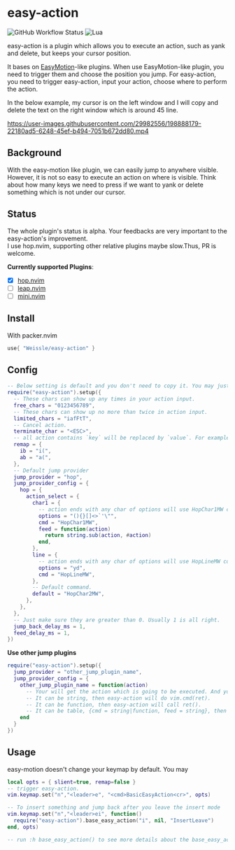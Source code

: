 # easy-action

![GitHub Workflow Status](https://img.shields.io/github/workflow/status/Weissle/easy-action/default?style=for-the-badge)
![Lua](https://img.shields.io/badge/Made%20with%20Lua-blueviolet.svg?style=for-the-badge&logo=lua)

easy-action is a plugin which allows you to execute an action, such as yank and delete, but keeps your cursor position.

It bases on [EasyMotion](https://github.com/easymotion/vim-easymotion)-like plugins.
When use EasyMotion-like plugin, you need to trigger them and choose the position you jump.
For easy-action, you need to trigger easy-action, input your action, choose where to perform the action.

In the below example, my cursor is on the left window and I will copy and delete the text on the right window which is around 45 line.


https://user-images.githubusercontent.com/29982556/198888179-22180ad5-6248-45ef-b494-7051b672dd80.mp4


## Background
With the easy-motion like plugin, we can easily jump to anywhere visible.
However, it is not so easy to execute an action on where is visible.
Think about how many keys we need to press if we want to yank or delete something which is not under our cursor.

## Status
The whole plugin's status is alpha. 
Your feedbacks are very important to the easy-action's improvement.  
I use hop.nvim, supporting other relative plugins maybe slow.Thus, PR is welcome.

**Currently supported Plugins**:
- [X] [hop.nvim](https://github.com/phaazon/hop.nvim)  
- [ ] [leap.nvim](https://github.com/ggandor/leap.nvim)  
- [ ] [mini.nvim](https://github.com/echasnovski/mini.nvim)

## Install

With packer.nvim
```lua
use{ "Weissle/easy-action" }
```

## Config

```lua
-- Below setting is default and you don't need to copy it. You may just require("easy-action").setup({})
require("easy-action").setup({
  -- These chars can show up any times in your action input.
  free_chars = "0123456789",
  -- These chars can show up no more than twice in action input.
  limited_chars = "iafFtT",
  -- Cancel action.
  terminate_char = "<ESC>",
  -- all action contains `key` will be replaced by `value`. For example yib -> yi(
  remap = {
    ib = "i(",
    ab = "a(",
  },
  -- Default jump provider
  jump_provider = "hop",
  jump_provider_config = {
    hop = {
      action_select = {
        char1 = {
          -- action ends with any char of options will use HopChar1MW command.
          options = "(){}[]<>`'\"",
          cmd = "HopChar1MW",
          feed = function(action)
            return string.sub(action, #action)
          end,
        },
        line = {
          -- action ends with any char of options will use HopLineMW command.
          options = "yd",
          cmd = "HopLineMW",
        },
        -- Default command.
        default = "HopChar2MW",
      },
    },
  },
  -- Just make sure they are greater than 0. Usually 1 is all right.
  jump_back_delay_ms = 1,
  feed_delay_ms = 1,
})
```

**Use other jump plugins**  
```lua
require("easy-action").setup({
  jump_provider = "other_jump_plugin_name",
  jump_provider_config = {
    other_jump_plugin_name = function(action)
      -- Your will get the action which is going to be executed. And you can choose your jump command. 
      -- It can be string, then easy-action will do vim.cmd(ret).
      -- It can be function, then easy-action will call ret().
      -- It can be table, {cmd = string|function, feed = string}, then easy-action will execute this cmd and feed the `feed`.
    end
  }
})
```

## Usage
easy-motion doesn't change your keymap by default. You may
```lua
local opts = { slient=true, remap=false }
-- trigger easy-action.
vim.keymap.set("n","<leader>e", "<cmd>BasicEasyAction<cr>", opts)

-- To insert something and jump back after you leave the insert mode
vim.keymap.set("n","<leader>ei", function()
  require("easy-action").base_easy_action("i", nil, "InsertLeave")
end, opts)

-- run :h base_easy_action() to see more details about the base_easy_action.

```

